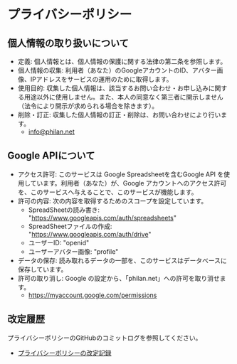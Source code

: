 # プライバシーポリシー

## 個人情報の取り扱いについて

- 定義: 個人情報とは、個人情報の保護に関する法律の第二条を参照します。
- 個人情報の収集: 利用者（あなた）のGoogleアカウントのID、アバター画像、IPアドレスをサービスの運用のために取得します。
- 使用目的: 収集した個人情報は、該当するお問い合わせ・お申し込みに関する用途以外に使用しません。また、本人の同意なく第三者に開示しません（法令により開示が求められる場合を除きます）。
- 削除・訂正: 収集した個人情報の訂正・削除は、お問い合わせにより行います。
  - <info@philan.net>

## Google APIについて

- アクセス許可: このサービスは Google Spreadsheetを含むGoogle API を使用しています。利用者（あなた）が、Google アカウントへのアクセス許可を、このサービスへ与えることで、このサービスが機能します。
- 許可の内容: 次の内容を取得するためのスコープを設定しています。
    - SpreadSheetの読み書き: "https://www.googleapis.com/auth/spreadsheets"
    - SpreadSheetファイルの作成: "https://www.googleapis.com/auth/drive"
    - ユーザーID: "openid"
    - ユーザーアバター画像: "profile"
- データの保存: 読み取れるデータの一部を、このサービスはデータベースに保存しています。
- 許可の取り消し: Google の設定から、「philan.net」への許可を取り消せます。
  - <https://myaccount.google.com/permissions>

## 改定履歴

プライバシーポリシーのGitHubのコミットログを参照してください。

- [プライバシーポリシーの改定記録][]

[プライバシーポリシーの改定記録]: https://github.com/azu/philan.net/commits/main/docs/ja/privacy-poicy.md
